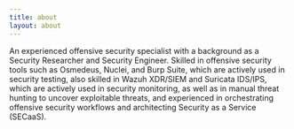 ```yaml
---
title: about
layout: about
---
```


An experienced offensive security specialist with a background as a Security Researcher and Security Engineer. Skilled in offensive security tools such as Osmedeus, Nuclei, and Burp Suite, which are actively used in security testing, also skilled in Wazuh XDR/SIEM and Suricata IDS/IPS, which are actively used in security monitoring, as well as in manual threat hunting to uncover exploitable threats, and experienced in orchestrating offensive security workflows and architecting Security as a Service (SECaaS).
